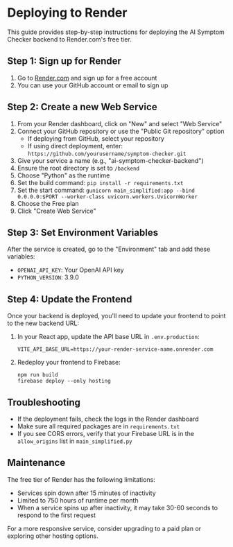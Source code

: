# Deploying to Render

This guide provides step-by-step instructions for deploying the AI Symptom Checker backend to Render.com's free tier.

## Step 1: Sign up for Render

1. Go to [Render.com](https://render.com/) and sign up for a free account
2. You can use your GitHub account or email to sign up

## Step 2: Create a new Web Service

1. From your Render dashboard, click on "New" and select "Web Service"
2. Connect your GitHub repository or use the "Public Git repository" option
   - If deploying from GitHub, select your repository
   - If using direct deployment, enter: `https://github.com/yourusername/symptom-checker.git`
3. Give your service a name (e.g., "ai-symptom-checker-backend")
4. Ensure the root directory is set to `/backend`
5. Choose "Python" as the runtime
6. Set the build command: `pip install -r requirements.txt`
7. Set the start command: `gunicorn main_simplified:app --bind 0.0.0.0:$PORT --worker-class uvicorn.workers.UvicornWorker`
8. Choose the Free plan
9. Click "Create Web Service"

## Step 3: Set Environment Variables

After the service is created, go to the "Environment" tab and add these variables:

- `OPENAI_API_KEY`: Your OpenAI API key
- `PYTHON_VERSION`: 3.9.0

## Step 4: Update the Frontend

Once your backend is deployed, you'll need to update your frontend to point to the new backend URL:

1. In your React app, update the API base URL in `.env.production`:
   ```
   VITE_API_BASE_URL=https://your-render-service-name.onrender.com
   ```

2. Redeploy your frontend to Firebase:
   ```
   npm run build
   firebase deploy --only hosting
   ```

## Troubleshooting

- If the deployment fails, check the logs in the Render dashboard
- Make sure all required packages are in `requirements.txt`
- If you see CORS errors, verify that your Firebase URL is in the `allow_origins` list in `main_simplified.py`

## Maintenance

The free tier of Render has the following limitations:
- Services spin down after 15 minutes of inactivity
- Limited to 750 hours of runtime per month
- When a service spins up after inactivity, it may take 30-60 seconds to respond to the first request

For a more responsive service, consider upgrading to a paid plan or exploring other hosting options.
